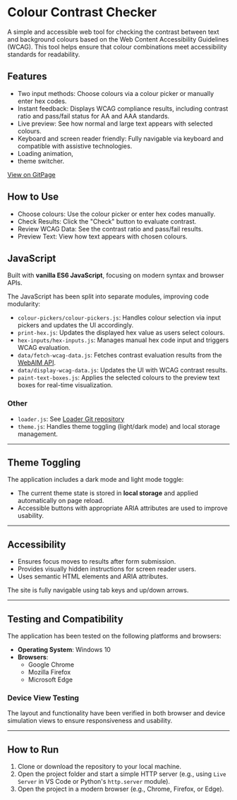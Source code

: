 # Colour Contrast Checker

A simple and accessible web tool for checking the contrast between text and background colours based on the Web Content Accessibility Guidelines (WCAG). This tool helps ensure that colour combinations meet accessibility standards for readability.

## Features

- Two input methods: Choose colours via a colour picker or manually enter hex codes.
- Instant feedback: Displays WCAG compliance results, including contrast ratio and pass/fail status for AA and AAA standards.
- Live preview: See how normal and large text appears with selected colours.
- Keyboard and screen reader friendly: Fully navigable via keyboard and compatible with assistive technologies.
- Loading animation,
- theme switcher.

[View on GitPage](https://chrisnajman.github.io/colour-contrast-checker)

## How to Use

- Choose colours: Use the colour picker or enter hex codes manually.
- Check Results: Click the "Check" button to evaluate contrast.
- Review WCAG Data: See the contrast ratio and pass/fail results.
- Preview Text: View how text appears with chosen colours.

## JavaScript

Built with **vanilla ES6 JavaScript**, focusing on modern syntax and browser APIs.

The JavaScript has been split into separate modules, improving code modularity:

- `colour-pickers/colour-pickers.js`: Handles colour selection via input pickers and updates the UI accordingly.
- `print-hex.js`: Updates the displayed hex value as users select colours.
- `hex-inputs/hex-inputs.js`: Manages manual hex code input and triggers WCAG evaluation.
- `data/fetch-wcag-data.js`: Fetches contrast evaluation results from the [WebAIM API](https://webaim.org/resources/contrastchecker/).
- `data/display-wcag-data.js`: Updates the UI with WCAG contrast results.
- `paint-text-boxes.js`: Applies the selected colours to the preview text boxes for real-time visualization.

### Other

- `loader.js`: See [Loader Git repository](https://github.com/chrisnajman/loader)
- `theme.js`: Handles theme toggling (light/dark mode) and local storage management.

---

## Theme Toggling

The application includes a dark mode and light mode toggle:

- The current theme state is stored in **local storage** and applied automatically on page reload.
- Accessible buttons with appropriate ARIA attributes are used to improve usability.

---

## Accessibility

- Ensures focus moves to results after form submission.
- Provides visually hidden instructions for screen reader users.
- Uses semantic HTML elements and ARIA attributes.

The site is fully navigable using tab keys and up/down arrows.

---

## Testing and Compatibility

The application has been tested on the following platforms and browsers:

- **Operating System**: Windows 10
- **Browsers**:
  - Google Chrome
  - Mozilla Firefox
  - Microsoft Edge

### Device View Testing

The layout and functionality have been verified in both browser and device simulation views to ensure responsiveness and usability.

---

## How to Run

1. Clone or download the repository to your local machine.
2. Open the project folder and start a simple HTTP server (e.g., using `Live Server` in VS Code or Python's `http.server` module).
3. Open the project in a modern browser (e.g., Chrome, Firefox, or Edge).
